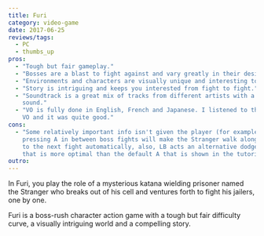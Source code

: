 ```yaml
---
title: Furi
category: video-game
date: 2017-06-25
reviews/tags:
  - PC
  - thumbs_up
pros:
  - "Tough but fair gameplay."
  - "Bosses are a blast to fight against and vary greatly in their design."
  - "Environments and characters are visually unique and interesting to look at."
  - "Story is intriguing and keeps you interested from fight to fight."
  - "Soundtrack is a great mix of tracks from different artists with a cohesive
    sound."
  - "VO is fully done in English, French and Japanese. I listened to the English
    VO and it was quite good."
cons:
  - "Some relatively important info isn't given the player (for example,
    pressing A in between boss fights will make the Stranger walk along the path
    to the next fight automatically, also, LB acts an alternative dodge button
    that is more optimal than the default A that is shown in the tutorial)."
outro:
---
```


In Furi, you play the role of a mysterious katana wielding prisoner named the
Stranger who breaks out of his cell and ventures forth to fight his jailers, one
by one.

Furi is a boss-rush character action game with a tough but fair difficulty
curve, a visually intriguing world and a compelling story.
